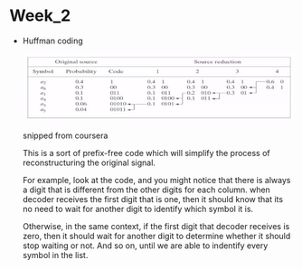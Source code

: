 # Week_2

- Huffman coding

    ![Huffman](./Image/Huffman_coding.jpg)

    snipped from coursera

    This is a sort of prefix-free code which will simplify the process of reconstructuring the original signal. 
    
    For example, look at the code, and you might notice that there is always a digit that is different from the other digits for each column. when decoder receives the first digit that is one, then it should know that its no need to wait for another digit to identify which symbol it is. 
    
    Otherwise, in the same context, if the first digit that decoder receives is zero, then it should wait for another digit to determine whether it should stop waiting or not. And so on, until we are able to indentify every symbol in the list.

